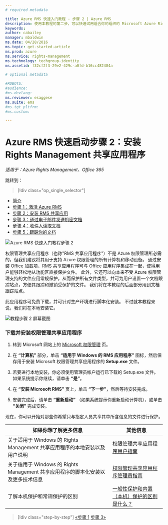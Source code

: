 ```yaml
---
# required metadata

title: Azure RMS 快速入门教程 - 步骤 2 | Azure RMS
description: 使用本教程的第二步，可以快速试用适合你的组织的 Microsoft Azure Rights Management，只需执行 5 个步骤，所需时间不到 15 分钟。
keywords:
author: cabailey
manager: mbaldwin
ms.date: 04/28/2016
ms.topic: get-started-article
ms.prod: azure
ms.service: rights-management
ms.technology: techgroup-identity
ms.assetid: f32cf2f3-29e2-429c-a0fd-b16cc482484a

# optional metadata

#ROBOTS:
#audience:
#ms.devlang:
ms.reviewer: esaggese
ms.suite: ems
#ms.tgt_pltfrm:
#ms.custom:

---
```




# Azure RMS 快速启动步骤 2：安装 Rights Management 共享应用程序

*适用于：Azure Rights Management、Office 365*


跳转到： 
> [!div class="op_single_selector"]
- [简介](quick-start-tutorial.md)
- [步骤 1：激活 Azure RMS](tutorial-step1.md)
- [步骤 2：安装 RMS 共享应用](tutorial-step2.md)
- [步骤 3：通过电子邮件发送机密文档](tutorial-step3.md)
- [步骤 4：收件人读取文档](tutorial-step4.md)
- [步骤 5：跟踪你的文档](tutorial-step5.md)


![Azure RMS 快速入门教程步骤 2](../media/AzRMS_QuickStartSteps2.PNG)

权限管理共享应用程序（也称"RMS 共享应用程序"）不是 Azure 权限管理所必需的，但我们建议将其用于支持 Azure 权限管理的所有计算机和移动设备。 通过安装 Office 加载项，RMS 共享应用程序可与 Office 应用程序集成在一起，使得用户能够轻松地从功能区直接保护文件。 此外，它还可以向本来不受 Azure 权限管理支持的文件应用常规保护，从而保护所有文件类型，并可为用户设置一个文档跟踪站点，方便其跟踪和撤销受保护的文件。 我们将在本教程的后面部分用到文档跟踪站点。

此应用程序可免费下载，并可针对生产环境进行脚本化安装。 不过就本教程来说，我们将在本地安装它。

![教程步骤 2 屏幕截图](../media/AzRMS_Tutorial_2_Screenshots.png)

### 下载并安装权限管理共享应用程序

1.  转到 Microsoft 网站上的 [Microsoft 权限管理](http://go.microsoft.com/fwlink/?LinkId=303970) 页。

2.  在 **“计算机”** 部分，单击 **“适用于 Windows 的 RMS 应用程序”** 图标，然后保存用于安装 Microsoft 权限管理共享应用程序的 **Setup.exe** 文件。

3.  若要进行本地安装，你必须使用管理员帐户运行已下载的 Setup.exe 文件。 如果系统提示你继续，请单击 **“是”**。

4.  在 **“安装 Microsoft RMS”** 页上，单击 **“下一步”**，然后等待安装完成。

5.  安装完成后，请单击 **“重新启动”** （如果系统提示你重新启动计算机），或单击  **“关闭”** 完成安装。

现在，你可以开始对那些你希望只与指定人员共享其中所含信息的文件进行保护。

|如果你想了解更多信息|其他信息|
|--------------------------------|--------------------------|
|关于适用于 Windows 的 Rights Management 共享应用程序的本地安装以及用户说明|[权限管理共享应用程序用户指南](../rms-client/sharing-app-user-guide.md)|
|关于适用于 Windows 的 Rights Management 共享应用程序的脚本化安装以及更多技术信息|[权限管理共享应用程序管理员指南](../rms-client/sharing-app-admin-guide.md)|
|了解本机保护和常规保护的区别|[一般性保护和内置（本机）保护的区别是什么？](../rms-client/sharing-app-dialog-box.md#what-s-the-difference-between-generic-protection-and-built-in-native-protection-)|


>[!div class="step-by-step"] [«步骤 1](quick-start-tutorial.md)
[步骤 3»](tutorial-step3.md)

<!--HONumber=May16_HO2-->


